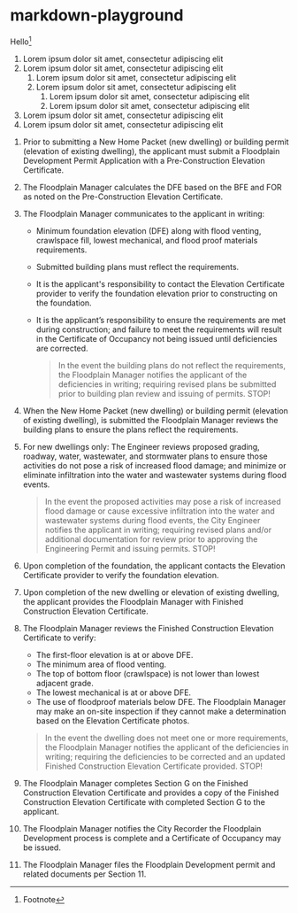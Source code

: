 # markdown-playground

Hello[^1]

1. Lorem ipsum dolor sit amet, consectetur adipiscing elit
1. Lorem ipsum dolor sit amet, consectetur adipiscing elit
   1. Lorem ipsum dolor sit amet, consectetur adipiscing elit
   1. Lorem ipsum dolor sit amet, consectetur adipiscing elit
       1. Lorem ipsum dolor sit amet, consectetur adipiscing elit
       1. Lorem ipsum dolor sit amet, consectetur adipiscing elit
1. Lorem ipsum dolor sit amet, consectetur adipiscing elit
1. Lorem ipsum dolor sit amet, consectetur adipiscing elit


[^1]: Footnote

1. Prior to submitting a New Home Packet (new dwelling) or building permit (elevation of existing dwelling), the applicant must submit a Floodplain Development Permit Application with a Pre-Construction Elevation Certificate.
1. The Floodplain Manager calculates the DFE based on the BFE and FOR as noted on the Pre-Construction Elevation Certificate.
1. The Floodplain Manager communicates to the applicant in writing:

    - Minimum foundation elevation (DFE) along with flood venting, crawlspace fill, lowest mechanical, and flood proof materials requirements.
    - Submitted building plans must reflect the requirements.
    - It is the applicant's responsibility to contact the Elevation Certificate provider to verify the foundation elevation prior to constructing on the foundation.
    - It is the applicant’s responsibility to ensure the requirements are met during construction; and failure to meet the requirements will result in the Certificate of Occupancy not being issued until deficiencies are corrected.

        > In the event the building plans do not reflect the requirements, the Floodplain Manager notifies the applicant of the deficiencies in writing; requiring revised plans be submitted prior to building plan review and issuing of permits. STOP!

1. When the New Home Packet (new dwelling) or building permit (elevation of existing dwelling), is submitted the Floodplain Manager reviews the building plans to ensure the plans reflect the requirements.
1. For new dwellings only: The Engineer reviews proposed grading, roadway, water, wastewater, and stormwater plans to ensure those activities do not pose a risk of increased flood damage; and minimize or eliminate infiltration into the water and wastewater systems during flood events.

    > In the event the proposed activities may pose a risk of increased flood damage or cause excessive infiltration into the water and wastewater systems during flood events, the City Engineer notifies the applicant in writing; requiring revised plans and/or additional documentation for review prior to approving the Engineering Permit and issuing permits. STOP!

1. Upon completion of the foundation, the applicant contacts the Elevation Certificate provider to verify the foundation elevation.
1. Upon completion of the new dwelling or elevation of existing dwelling, the applicant provides the Floodplain Manager with Finished Construction Elevation Certificate.
1. The Floodplain Manager reviews the Finished Construction Elevation Certificate to verify:

    - The first-floor elevation is at or above DFE.
    - The minimum area of flood venting.
    - The top of bottom floor (crawlspace) is not lower than lowest adjacent grade.
    - The lowest mechanical is at or above DFE.
    - The use of floodproof materials below DFE. The Floodplain Manager may make an on-site inspection if they cannot make a determination based on the Elevation Certificate photos.

    > In the event the dwelling does not meet one or more requirements, the Floodplain Manager notifies the applicant of the deficiencies in writing; requiring the deficiencies to be corrected and an updated Finished Construction Elevation Certificate provided. STOP!

1. The Floodplain Manager completes Section G on the Finished Construction Elevation Certificate and provides a copy of the Finished Construction Elevation Certificate with completed Section G to the applicant.
1. The Floodplain Manager notifies the City Recorder the Floodplain Development process is complete and a Certificate of Occupancy may be issued.
1. The Floodplain Manager files the Floodplain Development permit and related documents per Section 11.

